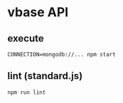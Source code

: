 # vbase API

## execute

`CONNECTION=mongodb://... npm start`

## lint (standard.js)

`npm run lint`